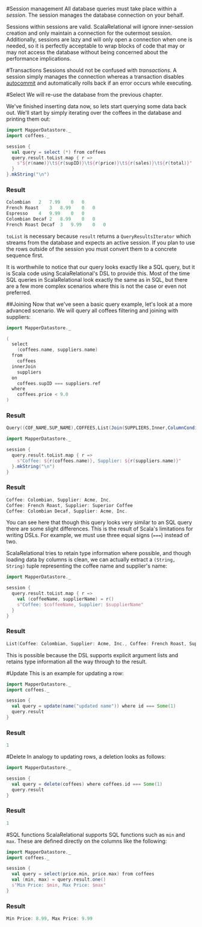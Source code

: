 
#Session management
All database queries must take place within a *session*. The session manages the database connection on your behalf.

Sessions within sessions are valid. ScalaRelational will ignore inner-session creation and only maintain a connection for the outermost session. Additionally, sessions are lazy and will only open a connection when one is needed, so it is perfectly acceptable to wrap blocks of code that may or may not access the database without being concerned about the performance implications.

#Transactions
Sessions should not be confused with *transactions*. A session simply manages the connection whereas a transaction disables [autocommit](https://en.wikipedia.org/wiki/Autocommit) and automatically rolls back if an error occurs while executing.

#Select
We will re-use the database from the previous chapter.

We've finished inserting data now, so lets start querying some data back out. We'll start by simply iterating over the coffees in the database and printing them out:

```scala
import MapperDatastore._
import coffees._

session {
  val query = select (*) from coffees
  query.result.toList.map { r =>
    s"${r(name)}\t${r(supID)}\t${r(price)}\t${r(sales)}\t${r(total)}"
  }
}.mkString("\n")
```

### Result
```scala
Colombian	2	7.99	0	0
French Roast	3	8.99	0	0
Espresso	4	9.99	0	0
Colombian Decaf	2	8.99	0	0
French Roast Decaf	3	9.99	0	0
```
         

`toList` is necessary because `result` returns a `QueryResultsIterator` which streams from the database and expects an active session. If you plan to use the rows outside of the session you must convert them to a concrete sequence first.

It is worthwhile to notice that our query looks exactly like a SQL query, but it is Scala code using ScalaRelational's DSL to provide this. Most of the time SQL queries in ScalaRelational look exactly the same as in SQL, but there are a few more complex scenarios where this is not the case or even not preferred.

##Joining
Now that we've seen a basic query example, let's look at a more advanced scenario. We will query all coffees filtering and joining with suppliers:

```scala
import MapperDatastore._

(
  select
    (coffees.name, suppliers.name)
  from
    coffees
  innerJoin
    suppliers
  on
    coffees.supID === suppliers.ref
  where
    coffees.price < 9.0
)
```

### Result
```scala
Query((COF_NAME,SUP_NAME),COFFEES,List(Join(SUPPLIERS,Inner,ColumnCondition(SUP_ID,Equal,RefColumn(SUP_ID)))),DirectCondition(PRICE,LessThan,9.0),List(),List(),-1,-1,<function1>,None)
```
         

```scala
import MapperDatastore._

session {
  query.result.toList.map { r =>
    s"Coffee: ${r(coffees.name)}, Supplier: ${r(suppliers.name)}"
  }.mkString("\n")
}
```

### Result
```scala
Coffee: Colombian, Supplier: Acme, Inc.
Coffee: French Roast, Supplier: Superior Coffee
Coffee: Colombian Decaf, Supplier: Acme, Inc.
```
         

You can see here that though this query looks very similar to an SQL query there are some slight differences. This is the result of Scala's limitations for writing DSLs. For example, we must use three equal signs (`===`) instead of two.

ScalaRelational tries to retain type information where possible, and though loading data by columns is clean, we can actually extract a `(String, String)` tuple representing the coffee name and supplier's name:

```scala
import MapperDatastore._

session {
  query.result.toList.map { r =>
    val (coffeeName, supplierName) = r()
    s"Coffee: $coffeeName, Supplier: $supplierName"
  }
}
```

### Result
```scala
List(Coffee: Colombian, Supplier: Acme, Inc., Coffee: French Roast, Supplier: Superior Coffee, Coffee: Colombian Decaf, Supplier: Acme, Inc.)
```
         

This is possible because the DSL supports explicit argument lists and retains type information all the way through to the result.

#Update
This is an example for updating a row:

```scala
import MapperDatastore._
import coffees._

session {
  val query = update(name("updated name")) where id === Some(1)
  query.result
}
```

### Result
```scala
1
```
         

#Delete
In analogy to updating rows, a deletion looks as follows:

```scala
import MapperDatastore._

session {
  val query = delete(coffees) where coffees.id === Some(1)
  query.result
}
```

### Result
```scala
1
```
         

#SQL functions
ScalaRelational supports SQL functions such as `min` and `max`. These are defined directly on the columns like the following:

```scala
import MapperDatastore._
import coffees._

session {
  val query = select(price.min, price.max) from coffees
  val (min, max) = query.result.one()
  s"Min Price: $min, Max Price: $max"
}
```

### Result
```scala
Min Price: 8.99, Max Price: 9.99
```
         
